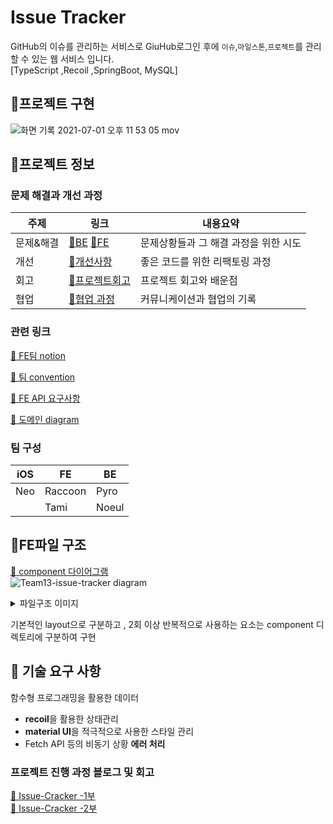 # Issue Tracker 
GitHub의 이슈를 관리하는 서비스로 GiuHub로그인 후에 `이슈`,`마일스톤`,`프로젝트`를 관리할 수 있는 웹 서비스 입니다.    
[TypeScript ,Recoil ,SpringBoot, MySQL]
## 📌프로젝트 구현
![화면 기록 2021-07-01 오후 11 53 05 mov](https://user-images.githubusercontent.com/71919983/124317554-531cf380-dbb2-11eb-80a6-7f9fd20d1a2d.gif)

## 📌프로젝트 정보

### 문제 해결과 개선 과정

|주제|링크|내용요약|
|------|---|---|
|문제&해결|[🔗BE](https://github.com/ghojeong/issue-tracker/wiki/BE-%EB%AC%B8%EC%A0%9C%EC%A7%81%EB%A9%B4-&-%ED%95%B4%EA%B2%B0%EA%B3%BC%EC%A0%95) [🔗FE](https://github.com/ghojeong/issue-tracker/wiki/FE-%EB%AC%B8%EC%A0%9C%EC%A7%81%EB%A9%B4-&-%ED%95%B4%EA%B2%B0%EA%B3%BC%EC%A0%95)|문제상황들과 그 해결 과정을 위한 시도|
|개선|[🔗개선사항](https://github.com/ghojeong/issue-tracker/wiki/%EA%B0%9C%EC%84%A0%EC%82%AC%ED%95%AD)|좋은 코드를 위한 리팩토링 과정|
|회고|[🔗프로젝트회고](https://github.com/ghojeong/issue-tracker/wiki/%ED%94%84%EB%A1%9C%EC%A0%9D%ED%8A%B8-%ED%9A%8C%EA%B3%A0)|프로젝트 회고와 배운점|
|협업|[🔗협업 과정](https://github.com/ghojeong/issue-tracker/wiki/%ED%98%91%EC%97%85-%EB%B0%A9%EC%8B%9D%EA%B3%BC-%EA%B3%BC%EC%A0%95)|커뮤니케이션과 협업의 기록|

### 관련 링크
[🔗 FE팀 notion](https://www.notion.so/Taccon-s-24d13fbd0e6b4e7fbe4489b242f8147b) 

[🔗 팀 convention](https://github.com/ghojeong/issue-tracker/wiki) 

[🔗 FE API 요구사항]()  

[🔗 도메인 diagram](https://github.com/ghojeong/issue-tracker/wiki/%EC%82%AC%EC%A0%84%EC%A0%95%EC%9D%98%EC%84%9C-&-%EC%BB%A8%EB%B2%A4%EC%85%98)

### 팀 구성 

|iOS|FE|BE|
|------|---|---|
|Neo|Raccoon|Pyro|
||Tami|Noeul|
  
## 📌FE파일 구조
[🔗 component 다이어그램](https://drive.google.com/file/d/1d5YJRCsRzQx0HZrN-AcuEdZPTpJe6vlz/view?usp=sharing)  
![Team13-issue-tracker diagram](https://user-images.githubusercontent.com/71919983/123673325-4aa77e80-d87b-11eb-9760-f447d0ba3391.png)

<details>
<summary>파일구조 이미지</summary>
<div markdown="1">
<img width="451" alt="스크린샷 2021-06-28 오후 5 59 35" src="https://user-images.githubusercontent.com/71919983/123609465-a43b8900-d83a-11eb-800a-9413b2d4062f.png">
</div>
</details>

기본적인 layout으로 구분하고 , 2회 이상 반복적으로 사용하는 요소는 component 디렉토리에 구분하여 구현

## 📌 기술 요구 사항
함수형 프로그래밍을 활용한 데이터 
- **recoil**을 활용한 상태관리
- **material UI**을 적극적으로 사용한 스타일 관리
- Fetch API 등의 비동기 상황 **에러 처리** 

### 프로젝트 진행 과정 블로그 및 회고
[🔗 Issue-Cracker -1부](https://rrecoder.tistory.com/153)  
[🔗 Issue-Cracker -2부](https://rrecoder.tistory.com/154)  

